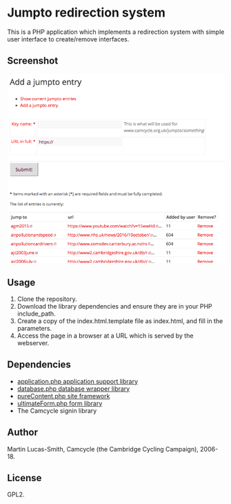 # Jumpto redirection system

This is a PHP application which implements a redirection system with simple user interface to create/remove interfaces.


Screenshot
----------

![Screenshot](screenshot.png)


Usage
-----

1. Clone the repository.
2. Download the library dependencies and ensure they are in your PHP include_path.
3. Create a copy of the index.html.template file as index.html, and fill in the parameters.
4. Access the page in a browser at a URL which is served by the webserver.


Dependencies
------------

* [application.php application support library](http://download.geog.cam.ac.uk/projects/application/)
* [database.php database wrapper library](http://download.geog.cam.ac.uk/projects/database/)
* [pureContent.php site framework](http://download.geog.cam.ac.uk/projects/purecontent/)
* [ultimateForm.php form library](http://download.geog.cam.ac.uk/projects/ultimateform/)
* The Camcycle signin library


Author
------

Martin Lucas-Smith, Camcycle (the Cambridge Cycling Campaign), 2006-18.


License
-------

GPL2.

